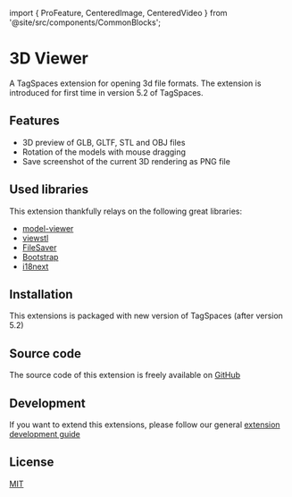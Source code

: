import { ProFeature, CenteredImage, CenteredVideo } from '@site/src/components/CommonBlocks';

# 3D Viewer

A TagSpaces extension for opening 3d file formats. The extension is introduced for first time in version 5.2 of TagSpaces.

## Features

- 3D preview of GLB, GLTF, STL and OBJ files
- Rotation of the models with mouse dragging
- Save screenshot of the current 3D rendering as PNG file

<CenteredVideo
    caption="The 3D viewer showing 'Ordinary Behavior 2 - Television' (https://skfb.ly/oBEsP) by gozdemrl is licensed under Creative Commons Attribution (http://creativecommons.org/licenses/by/4.0/)."
    src="/media/extensions/3d-viewer.mp4"
    posterUrl="/media/extensions/3d-viewer.jpg"
    maxWidth="90%"
    autoPlay
    showCaption
  />

<!-- ![Screenshot of the 3d viewer](/media/extensions/3d-viewer.jpg) -->

## Used libraries

This extension thankfully relays on the following great libraries:

- [model-viewer](https://modelviewer.dev/)
- [viewstl](https://www.viewstl.com/)
- [FileSaver](https://github.com/eligrey/FileSaver.js/)
- [Bootstrap](https://getbootstrap.com/)
- [i18next](https://www.i18next.com/)

## Installation

This extensions is packaged with new version of TagSpaces (after version 5.2)

## Source code

The source code of this extension is freely available on [GitHub](https://github.com/tagspaces/tagspaces-extensions/tree/main/3d-viewer)

## Development

If you want to extend this extensions, please follow our general [extension development guide](/dev/extension-development-guide)

## License

[MIT](https://github.com/tagspaces/tagspaces-extensions/blob/main/3d-viewer/LICENSE.txt)
